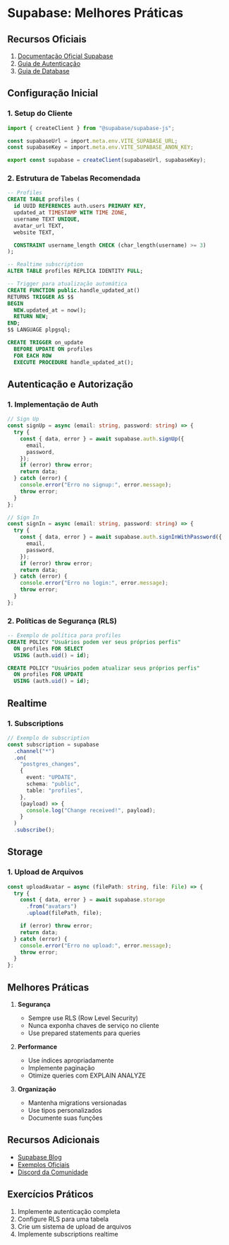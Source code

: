 # Supabase: Melhores Práticas

## Recursos Oficiais

1. [Documentação Oficial Supabase](https://supabase.com/docs)
2. [Guia de Autenticação](https://supabase.com/docs/guides/auth)
3. [Guia de Database](https://supabase.com/docs/guides/database)

## Configuração Inicial

### 1. Setup do Cliente

```typescript
import { createClient } from "@supabase/supabase-js";

const supabaseUrl = import.meta.env.VITE_SUPABASE_URL;
const supabaseKey = import.meta.env.VITE_SUPABASE_ANON_KEY;

export const supabase = createClient(supabaseUrl, supabaseKey);
```

### 2. Estrutura de Tabelas Recomendada

```sql
-- Profiles
CREATE TABLE profiles (
  id UUID REFERENCES auth.users PRIMARY KEY,
  updated_at TIMESTAMP WITH TIME ZONE,
  username TEXT UNIQUE,
  avatar_url TEXT,
  website TEXT,

  CONSTRAINT username_length CHECK (char_length(username) >= 3)
);

-- Realtime subscription
ALTER TABLE profiles REPLICA IDENTITY FULL;

-- Trigger para atualização automática
CREATE FUNCTION public.handle_updated_at()
RETURNS TRIGGER AS $$
BEGIN
  NEW.updated_at = now();
  RETURN NEW;
END;
$$ LANGUAGE plpgsql;

CREATE TRIGGER on_update
  BEFORE UPDATE ON profiles
  FOR EACH ROW
  EXECUTE PROCEDURE handle_updated_at();
```

## Autenticação e Autorização

### 1. Implementação de Auth

```typescript
// Sign Up
const signUp = async (email: string, password: string) => {
  try {
    const { data, error } = await supabase.auth.signUp({
      email,
      password,
    });
    if (error) throw error;
    return data;
  } catch (error) {
    console.error("Erro no signup:", error.message);
    throw error;
  }
};

// Sign In
const signIn = async (email: string, password: string) => {
  try {
    const { data, error } = await supabase.auth.signInWithPassword({
      email,
      password,
    });
    if (error) throw error;
    return data;
  } catch (error) {
    console.error("Erro no login:", error.message);
    throw error;
  }
};
```

### 2. Políticas de Segurança (RLS)

```sql
-- Exemplo de política para profiles
CREATE POLICY "Usuários podem ver seus próprios perfis"
  ON profiles FOR SELECT
  USING (auth.uid() = id);

CREATE POLICY "Usuários podem atualizar seus próprios perfis"
  ON profiles FOR UPDATE
  USING (auth.uid() = id);
```

## Realtime

### 1. Subscriptions

```typescript
// Exemplo de subscription
const subscription = supabase
  .channel("*")
  .on(
    "postgres_changes",
    {
      event: "UPDATE",
      schema: "public",
      table: "profiles",
    },
    (payload) => {
      console.log("Change received!", payload);
    }
  )
  .subscribe();
```

## Storage

### 1. Upload de Arquivos

```typescript
const uploadAvatar = async (filePath: string, file: File) => {
  try {
    const { data, error } = await supabase.storage
      .from("avatars")
      .upload(filePath, file);

    if (error) throw error;
    return data;
  } catch (error) {
    console.error("Erro no upload:", error.message);
    throw error;
  }
};
```

## Melhores Práticas

1. **Segurança**

   - Sempre use RLS (Row Level Security)
   - Nunca exponha chaves de serviço no cliente
   - Use prepared statements para queries

2. **Performance**

   - Use índices apropriadamente
   - Implemente paginação
   - Otimize queries com EXPLAIN ANALYZE

3. **Organização**
   - Mantenha migrations versionadas
   - Use tipos personalizados
   - Documente suas funções

## Recursos Adicionais

- [Supabase Blog](https://supabase.com/blog)
- [Exemplos Oficiais](https://github.com/supabase/supabase/tree/master/examples)
- [Discord da Comunidade](https://discord.supabase.com)

## Exercícios Práticos

1. Implemente autenticação completa
2. Configure RLS para uma tabela
3. Crie um sistema de upload de arquivos
4. Implemente subscriptions realtime
